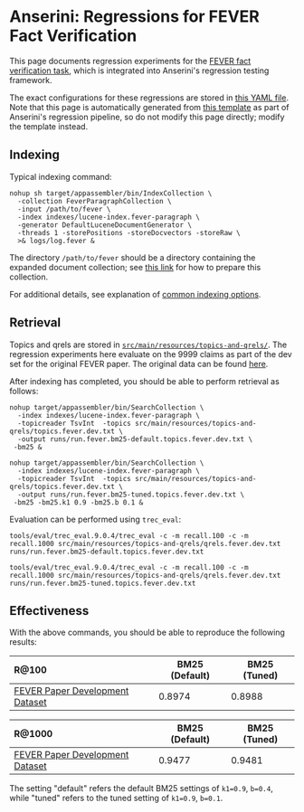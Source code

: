 # Anserini: Regressions for FEVER Fact Verification

This page documents regression experiments for the [FEVER fact verification task](https://fever.ai/), which is integrated into Anserini's regression testing framework.

The exact configurations for these regressions are stored in [this YAML file](../src/main/resources/regression/fever.yaml).
Note that this page is automatically generated from [this template](../src/main/resources/docgen/templates/fever.template) as part of Anserini's regression pipeline, so do not modify this page directly; modify the template instead.

## Indexing

Typical indexing command:

```
nohup sh target/appassembler/bin/IndexCollection \
  -collection FeverParagraphCollection \
  -input /path/to/fever \
  -index indexes/lucene-index.fever-paragraph \
  -generator DefaultLuceneDocumentGenerator \
  -threads 1 -storePositions -storeDocvectors -storeRaw \
  >& logs/log.fever &
```

The directory `/path/to/fever` should be a directory containing the expanded document collection; see [this link](../docs/experiments-fever.md) for how to prepare this collection.

For additional details, see explanation of [common indexing options](common-indexing-options.md).

## Retrieval

Topics and qrels are stored in [`src/main/resources/topics-and-qrels/`](../src/main/resources/topics-and-qrels/).
The regression experiments here evaluate on the 9999 claims as part of the dev set for the original FEVER paper.
The original data can be found [here](https://fever.ai/resources.html).

After indexing has completed, you should be able to perform retrieval as follows:

```
nohup target/appassembler/bin/SearchCollection \
  -index indexes/lucene-index.fever-paragraph \
  -topicreader TsvInt  -topics src/main/resources/topics-and-qrels/topics.fever.dev.txt \
  -output runs/run.fever.bm25-default.topics.fever.dev.txt \
 -bm25 &

nohup target/appassembler/bin/SearchCollection \
  -index indexes/lucene-index.fever-paragraph \
  -topicreader TsvInt  -topics src/main/resources/topics-and-qrels/topics.fever.dev.txt \
  -output runs/run.fever.bm25-tuned.topics.fever.dev.txt \
 -bm25 -bm25.k1 0.9 -bm25.b 0.1 &
```

Evaluation can be performed using `trec_eval`:

```
tools/eval/trec_eval.9.0.4/trec_eval -c -m recall.100 -c -m recall.1000 src/main/resources/topics-and-qrels/qrels.fever.dev.txt runs/run.fever.bm25-default.topics.fever.dev.txt

tools/eval/trec_eval.9.0.4/trec_eval -c -m recall.100 -c -m recall.1000 src/main/resources/topics-and-qrels/qrels.fever.dev.txt runs/run.fever.bm25-tuned.topics.fever.dev.txt
```

## Effectiveness

With the above commands, you should be able to reproduce the following results:

R@100                                   | BM25 (Default)| BM25 (Tuned)|
:---------------------------------------|-----------|-----------|
[FEVER Paper Development Dataset](https://s3-eu-west-1.amazonaws.com/fever.public/paper_dev.jsonl)| 0.8974    | 0.8988    |


R@1000                                  | BM25 (Default)| BM25 (Tuned)|
:---------------------------------------|-----------|-----------|
[FEVER Paper Development Dataset](https://s3-eu-west-1.amazonaws.com/fever.public/paper_dev.jsonl)| 0.9477    | 0.9481    |

The setting "default" refers the default BM25 settings of `k1=0.9`, `b=0.4`, while "tuned" refers to the tuned setting of `k1=0.9`, `b=0.1`.
